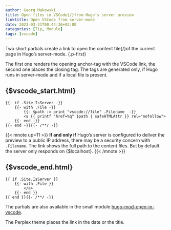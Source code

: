 ```yaml
---
author: Georg Makowski
title: Open files in VSCode{/}from Hugo’s server preview
linktitle: Open VSCode from server-mode
date: 2023-03-31T00:44:36+02:00
categories: [Tip, Module]
tags: [vscode]
---
```


Two short partials create a link to open the content file{/}of the current page in Hugo’s server-mode.
{.p-first}
<!--more-->

The first one renders the opening anchor-tag with the VSCode link, the second one places the closing tag. The tags are generated only, if Hugo runs in server-mode and if a local file is present.

## {$vscode_start.html}

```go-html-template
{{- if .Site.IsServer -}}
    {{- with .File -}}
        {{- $path := print "vscode://file" .Filename  -}}
        <a {{ printf "href=%q" $path | safeHTMLAttr }} rel="nofollow">
    {{- end -}}
{{- end -}}{{- /**/ -}}
```

{{< mnote up=11 >}}
**If and only if** Hugo’s server is configured to deliver the preview to a public IP address, there may be a security concern with `.Filename`. The link shows the full path to the content files. But by default the server only responds on {$localhost}.
{{< /mnote >}}

## {$vscode_end.html}

```go-html-template
{{ if .Site.IsServer }}
    {{- with .File }}
        </a>
    {{- end }}
{{ end }}{{- /**/ -}}
```

The partials are also available in the small module [hugo-mod-open-in-vscode](https://github.com/bowman2001/hugo-mod-open-in-vscode).

The Perplex theme places the link in the date or the title.
